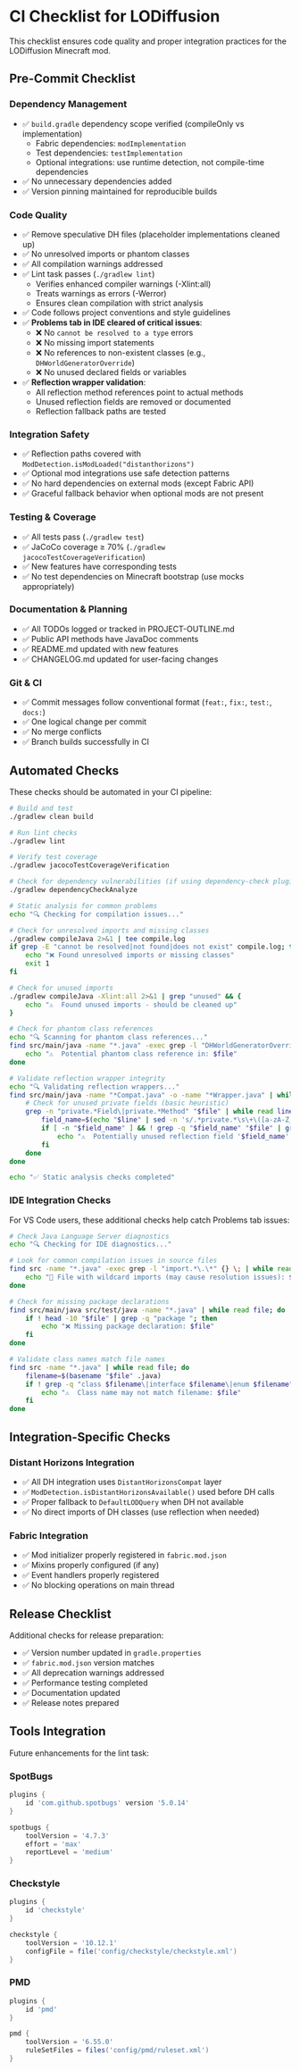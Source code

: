 # CI Checklist for LODiffusion

This checklist ensures code quality and proper integration practices for the LODiffusion Minecraft mod.

## Pre-Commit Checklist

### Dependency Management
- ✅ `build.gradle` dependency scope verified (compileOnly vs implementation)
  - Fabric dependencies: `modImplementation`
  - Test dependencies: `testImplementation`
  - Optional integrations: use runtime detection, not compile-time dependencies
- ✅ No unnecessary dependencies added
- ✅ Version pinning maintained for reproducible builds

### Code Quality
- ✅ Remove speculative DH files (placeholder implementations cleaned up)
- ✅ No unresolved imports or phantom classes
- ✅ All compilation warnings addressed
- ✅ Lint task passes (`./gradlew lint`)
  - Verifies enhanced compiler warnings (-Xlint:all)
  - Treats warnings as errors (-Werror)
  - Ensures clean compilation with strict analysis
- ✅ Code follows project conventions and style guidelines
- ✅ **Problems tab in IDE cleared of critical issues**:
  - ❌ No `cannot be resolved to a type` errors
  - ❌ No missing import statements
  - ❌ No references to non-existent classes (e.g., `DHWorldGeneratorOverride`)
  - ❌ No unused declared fields or variables
- ✅ **Reflection wrapper validation**:
  - All reflection method references point to actual methods
  - Unused reflection fields are removed or documented
  - Reflection fallback paths are tested

### Integration Safety
- ✅ Reflection paths covered with `ModDetection.isModLoaded("distanthorizons")`
- ✅ Optional mod integrations use safe detection patterns
- ✅ No hard dependencies on external mods (except Fabric API)
- ✅ Graceful fallback behavior when optional mods are not present

### Testing & Coverage
- ✅ All tests pass (`./gradlew test`)
- ✅ JaCoCo coverage ≥ 70% (`./gradlew jacocoTestCoverageVerification`)
- ✅ New features have corresponding tests
- ✅ No test dependencies on Minecraft bootstrap (use mocks appropriately)

### Documentation & Planning
- ✅ All TODOs logged or tracked in PROJECT-OUTLINE.md
- ✅ Public API methods have JavaDoc comments
- ✅ README.md updated with new features
- ✅ CHANGELOG.md updated for user-facing changes

### Git & CI
- ✅ Commit messages follow conventional format (`feat:`, `fix:`, `test:`, `docs:`)
- ✅ One logical change per commit
- ✅ No merge conflicts
- ✅ Branch builds successfully in CI

## Automated Checks

These checks should be automated in your CI pipeline:

```bash
# Build and test
./gradlew clean build

# Run lint checks
./gradlew lint

# Verify test coverage
./gradlew jacocoTestCoverageVerification

# Check for dependency vulnerabilities (if using dependency-check plugin)
./gradlew dependencyCheckAnalyze

# Static analysis for common problems
echo "🔍 Checking for compilation issues..."

# Check for unresolved imports and missing classes
./gradlew compileJava 2>&1 | tee compile.log
if grep -E "cannot be resolved|not found|does not exist" compile.log; then
    echo "❌ Found unresolved imports or missing classes"
    exit 1
fi

# Check for unused imports
./gradlew compileJava -Xlint:all 2>&1 | grep "unused" && {
    echo "⚠️  Found unused imports - should be cleaned up"
}

# Check for phantom class references
echo "🔍 Scanning for phantom class references..."
find src/main/java -name "*.java" -exec grep -l "DHWorldGeneratorOverride\|Class\.forName.*distanthorizons.*" {} \; | while read file; do
    echo "⚠️  Potential phantom class reference in: $file"
done

# Validate reflection wrapper integrity
echo "🔍 Validating reflection wrappers..."
find src/main/java -name "*Compat.java" -o -name "*Wrapper.java" | while read file; do
    # Check for unused private fields (basic heuristic)
    grep -n "private.*Field\|private.*Method" "$file" | while read line; do
        field_name=$(echo "$line" | sed -n 's/.*private.*\s\+\([a-zA-Z_][a-zA-Z0-9_]*\)\s*[;=].*/\1/p')
        if [ -n "$field_name" ] && ! grep -q "$field_name" "$file" | grep -v "private.*$field_name"; then
            echo "⚠️  Potentially unused reflection field '$field_name' in $file:$(echo $line | cut -d: -f1)"
        fi
    done
done

echo "✅ Static analysis checks completed"
```

### IDE Integration Checks

For VS Code users, these additional checks help catch Problems tab issues:

```bash
# Check Java Language Server diagnostics
echo "🔍 Checking for IDE diagnostics..."

# Look for common compilation issues in source files
find src -name "*.java" -exec grep -l "import.*\.\*" {} \; | while read file; do
    echo "📝 File with wildcard imports (may cause resolution issues): $file"
done

# Check for missing package declarations
find src/main/java src/test/java -name "*.java" | while read file; do
    if ! head -10 "$file" | grep -q "package "; then
        echo "❌ Missing package declaration: $file"
    fi
done

# Validate class names match file names
find src -name "*.java" | while read file; do
    filename=$(basename "$file" .java)
    if ! grep -q "class $filename\|interface $filename\|enum $filename" "$file"; then
        echo "⚠️  Class name may not match filename: $file"
    fi
done
```

## Integration-Specific Checks

### Distant Horizons Integration
- ✅ All DH integration uses `DistantHorizonsCompat` layer
- ✅ `ModDetection.isDistantHorizonsAvailable()` used before DH calls
- ✅ Proper fallback to `DefaultLODQuery` when DH not available
- ✅ No direct imports of DH classes (use reflection when needed)

### Fabric Integration
- ✅ Mod initializer properly registered in `fabric.mod.json`
- ✅ Mixins properly configured (if any)
- ✅ Event handlers properly registered
- ✅ No blocking operations on main thread

## Release Checklist

Additional checks for release preparation:

- ✅ Version number updated in `gradle.properties`
- ✅ `fabric.mod.json` version matches
- ✅ All deprecation warnings addressed
- ✅ Performance testing completed
- ✅ Documentation updated
- ✅ Release notes prepared

## Tools Integration

Future enhancements for the lint task:

### SpotBugs
```groovy
plugins {
    id 'com.github.spotbugs' version '5.0.14'
}

spotbugs {
    toolVersion = '4.7.3'
    effort = 'max'
    reportLevel = 'medium'
}
```

### Checkstyle
```groovy
plugins {
    id 'checkstyle'
}

checkstyle {
    toolVersion = '10.12.1'
    configFile = file('config/checkstyle/checkstyle.xml')
}
```

### PMD
```groovy
plugins {
    id 'pmd'
}

pmd {
    toolVersion = '6.55.0'
    ruleSetFiles = files('config/pmd/ruleset.xml')
}
```
